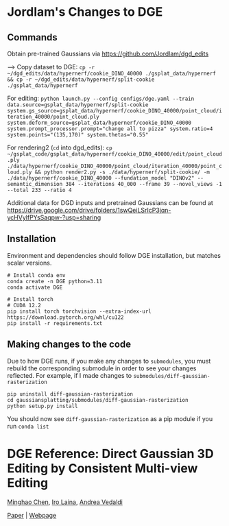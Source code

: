 # Jordlam's Changes to DGE

## Commands
Obtain pre-trained Gaussians via https://github.com/Jordlam/dgd_edits

—> Copy dataset to DGE:
```cp -r ~/dgd_edits/data/hypernerf/cookie_DINO_40000 ./gsplat_data/hypernerf && cp -r ~/dgd_edits/data/hypernerf/split-cookie ./gsplat_data/hypernerf```

For editing:
```python launch.py --config configs/dge.yaml --train data.source=gsplat_data/hypernerf/split-cookie system.gs_source=gsplat_data/hypernerf/cookie_DINO_40000/point_cloud/iteration_40000/point_cloud.ply system.deform_source=gsplat_data/hypernerf/cookie_DINO_40000 system.prompt_processor.prompt="change all to pizza" system.ratio=4 system.points="(135,170)" system.thetas="0.55"```

For rendering2 (```cd``` into dgd_edits):
```cp ~/gsplat_code/gsplat_data/hypernerf/cookie_DINO_40000/edit/point_cloud.ply ./data/hypernerf/cookie_DINO_40000/point_cloud/iteration_40000/point_cloud.ply && python render2.py -s ./data/hypernerf/split-cookie/ -m ./data/hypernerf/cookie_DINO_40000 --fundation_model "DINOv2" --semantic_dimension 384 --iterations 40_000 --frame 39 --novel_views -1 --total 233 --ratio 4```

Additional data for DGD inputs and pretrained Gaussians can be found at https://drive.google.com/drive/folders/1swQeiLSrIcP3jqn-ycHVylfPYsSaqpw-?usp=sharing

## Installation
Environment and dependencies should follow DGE installation, but matches scalar versions.

```
# Install conda env
conda create -n DGE python=3.11
conda activate DGE

# Install torch
# CUDA 12.2
pip install torch torchvision --extra-index-url https://download.pytorch.org/whl/cu122
pip install -r requirements.txt
```

## Making changes to the code
Due to how DGE runs, if you make any changes to ```submodules```, you must rebuild the corresponding submodule in order to see your changes reflected. For example, if I made changes to ```submodules/diff-gaussian-rasterization```

```
pip uninstall diff-gaussian-rasterization
cd gaussiansplatting/submodules/diff-gaussian-rasterization
python setup.py install
```

You should now see ```diff-gaussian-rasterization``` as a pip module if you run ```conda list```

# DGE Reference: Direct Gaussian 3D Editing by Consistent Multi-view Editing

[Minghao Chen](https://silent-chen.github.io), [Iro Laina](), [Andrea Vedaldi](https://www.robots.ox.ac.uk/~vedaldi/)

[Paper](https://arxiv.org/abs/2404.18929) | [Webpage](https://silent-chen.github.io/DGE/) 
